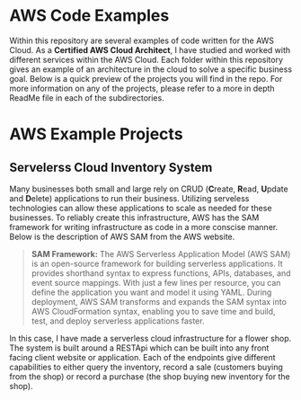 # AWS Code Examples

Within this repository are several examples of code written for the AWS Cloud. As a **Certified AWS Cloud Architect**, I have studied and worked with different services within the AWS Cloud. Each folder within this repository gives an example of an architecture in the cloud to solve a specific business goal. Below is a quick preview of the projects you will find in the repo. For more information on any of the projects, please refer to a more in depth ReadMe file in each of the subdirectories.

# AWS Example Projects

## Servelerss Cloud Inventory System

Many businesses both small and large rely on CRUD (**C**reate, **R**ead, **U**pdate and **D**elete) applications to run their business. Utilizing serveless technologies can allow these applications to scale as needed for these businesses. To reliably create this infrastructure, AWS has the SAM framework for writing infrastructure as code in a more conscise manner. Below is the description of AWS SAM from the AWS website.
>**SAM Framework:** The AWS Serverless Application Model (AWS SAM) is an open-source framework for building serverless applications. It provides shorthand syntax to express functions, APIs, databases, and event source mappings. With just a few lines per resource, you can define the application you want and model it using YAML. During deployment, AWS SAM transforms and expands the SAM syntax into AWS CloudFormation syntax, enabling you to save time and build, test, and deploy serverless applications faster.

In this case, I have made a serverless cloud infrastructure for a flower shop. The system is built around a RESTApi which can be built into any front facing client website or application. Each of the endpoints give different capabilities to either query the inventory, record a sale (customers buying from the shop) or record a purchase (the shop buying new inventory for the shop). 

